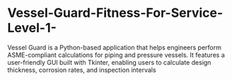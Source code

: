# Vessel-Guard-Fitness-For-Service-Level-1-
Vessel Guard is a Python-based application that helps engineers perform ASME-compliant calculations for piping and pressure vessels. It features a user-friendly GUI built with Tkinter, enabling users to calculate design thickness, corrosion rates, and inspection intervals
